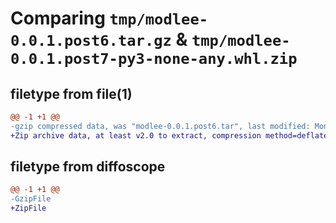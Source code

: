 # Comparing `tmp/modlee-0.0.1.post6.tar.gz` & `tmp/modlee-0.0.1.post7-py3-none-any.whl.zip`

## filetype from file(1)

```diff
@@ -1 +1 @@
-gzip compressed data, was "modlee-0.0.1.post6.tar", last modified: Mon Apr  1 18:30:58 2024, max compression
+Zip archive data, at least v2.0 to extract, compression method=deflate
```

## filetype from diffoscope

```diff
@@ -1 +1 @@
-GzipFile
+ZipFile
```

